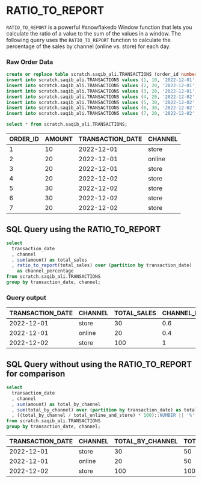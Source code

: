 # RATIO_TO_REPORT
`RATIO_TO_REPORT` is a powerful #snowflakedb Window function that lets you calculate the ratio of a value to the sum of the values in a window. The following query uses the `RATIO_TO_REPORT` function to calculate the percentage of the sales by channel (online vs. store) for each day.

### Raw Order Data

```sql
create or replace table scratch.saqib_ali.TRANSACTIONS (order_id number, amount number, transaction_date date, channel varchar(20));
insert into scratch.saqib_ali.TRANSACTIONS values (1, 10, '2022-12-01', 'store');
insert into scratch.saqib_ali.TRANSACTIONS values (2, 20, '2022-12-01', 'online');
insert into scratch.saqib_ali.TRANSACTIONS values (3, 20, '2022-12-01', 'store');
insert into scratch.saqib_ali.TRANSACTIONS values (4, 20, '2022-12-02', 'store');
insert into scratch.saqib_ali.TRANSACTIONS values (5, 30, '2022-12-02', 'store');
insert into scratch.saqib_ali.TRANSACTIONS values (6, 30, '2022-12-02', ' store');
insert into scratch.saqib_ali.TRANSACTIONS values (7, 20, '2022-12-02', 'store');
```

```sql
select * from scratch.saqib_ali.TRANSACTIONS;
```

| ORDER_ID | AMOUNT | TRANSACTION_DATE | CHANNEL |
|----------|--------|------------------|---------|
| 1        | 10     | 2022-12-01       | store   |
| 2        | 20     | 2022-12-01       | online  |
| 3        | 20     | 2022-12-01       | store   |
| 4        | 20     | 2022-12-02       | store   |
| 5        | 30     | 2022-12-02       | store   |
| 6        | 30     | 2022-12-02       | store   |
| 7        | 20     | 2022-12-02       | store   |


## SQL Query using the RATIO_TO_REPORT
```sql
select
  transaction_date
  , channel
  , sum(amount) as total_sales
  , ratio_to_report(total_sales) over (partition by transaction_date) 
    as channel_percentage
from scratch.saqib_ali.TRANSACTIONS 
group by transaction_date, channel;
```
### Query output

| TRANSACTION_DATE | CHANNEL | TOTAL_SALES | CHANNEL_PERCENTAGE |
|------------------|---------|-------------|--------------------|
| 2022-12-01       | store   | 30          | 0.6                |
| 2022-12-01       | online  | 20          | 0.4                |
| 2022-12-02       | store   | 100         | 1                  |



## SQL Query without using the RATIO_TO_REPORT for comparison
```sql
select
  transaction_date
  , channel
  , sum(amount) as total_by_channel
  , sum(total_by_channel) over (partition by transaction_date) as total_online_and_store
  , ((total_by_channel / total_online_and_store) * 100)::NUMBER || '%' as channel_percentage
from scratch.saqib_ali.TRANSACTIONS 
group by transaction_date, channel;
```

| TRANSACTION_DATE | CHANNEL | TOTAL_BY_CHANNEL | TOTAL_ONLINE_AND_STORE | CHANNEL_PERCENTAGE |
|------------------|---------|------------------|------------------------|--------------------|
| 2022-12-01       | store   | 30               | 50                     | 60%                |
| 2022-12-01       | online  | 20               | 50                     | 40%                |
| 2022-12-02       | store   | 100              | 100                    | 100%               |
